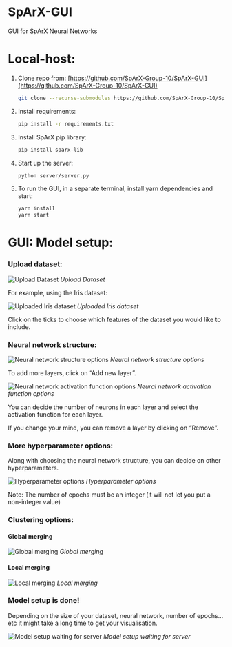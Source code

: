 # SpArX-GUI
GUI for SpArX Neural Networks

Local-host:
===========
1. Clone repo from: [https://github.com/SpArX-Group-10/SpArX-GUI](https://github.com/SpArX-Group-10/SpArX-GUI)
    ```bash
    git clone --recurse-submodules https://github.com/SpArX-Group-10/SpArX-GUI
    ```

2.  Install requirements:
    
    ```bash
    pip install -r requirements.txt
    ```

3. Install SpArX pip library:
   ```bash
   pip install sparx-lib
   ```

4. Start up the server:

   ```bash
   python server/server.py
   ```

5. To run the GUI, in a separate terminal, install yarn dependencies and start:
   
   ```bash
   yarn install
   yarn start
   ```

GUI: Model setup:
===========

### Upload dataset:

![Upload Dataset](readme_imgs/196625.png)
*Upload Dataset*

For example, using the Iris dataset:

![Uploaded Iris dataset](readme_imgs/65547.png)
*Uploaded Iris dataset*

Click on the ticks to choose which features of the dataset you would like to include.

### Neural network structure:

![Neural network structure options](readme_imgs/196636.png)
*Neural network structure options*

To add more layers, click on “Add new layer”.

![Neural network activation function options](readme_imgs/196642.png)
*Neural network activation function options*

You can decide the number of neurons in each layer and select the activation function for each layer.

If you change your mind, you can remove a layer by clicking on “Remove”.

### More hyperparameter options:

Along with choosing the neural network structure, you can decide on other hyperparameters.

![Hyperparameter options](readme_imgs/196648.png)
*Hyperparameter options*

Note: The number of epochs must be an integer (it will not let you put a non-integer value)

### Clustering options:
#### Global merging
![Global merging](readme_imgs/196654.png)
*Global merging*
#### Local merging
![Local merging](readme_imgs/294925.png)
*Local merging*

### Model setup is done!

Depending on the size of your dataset, neural network, number of epochs… etc it might take a long time to get your visualisation.

![Model setup waiting for server](readme_imgs/65555.png)
*Model setup waiting for server*
